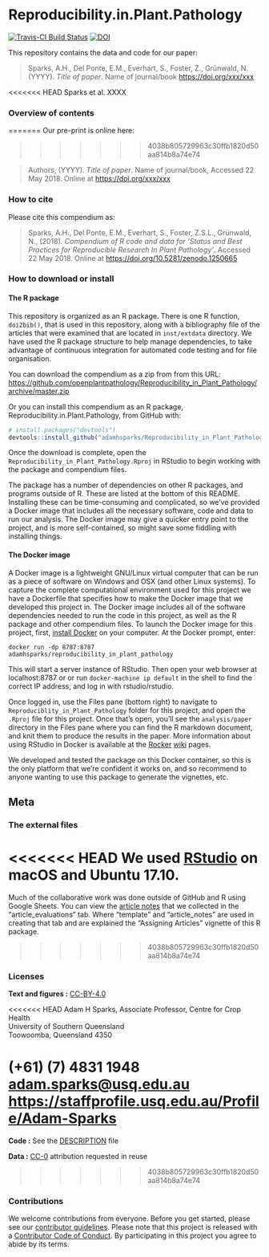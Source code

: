 
<!-- README.md is generated from README.Rmd. Please edit that file -->

# Reproducibility.in.Plant.Pathology

[![Travis-CI Build
Status](https://travis-ci.org/openplantpathology/Reproducibility_in_Plant_Pathology.svg?branch=master)](https://travis-ci.org/openplantpathology/Reproducibility_in_Plant_Pathology)
[![DOI](https://zenodo.org/badge/62676177.svg)](https://zenodo.org/badge/latestdoi/62676177)

This repository contains the data and code for our paper:

> Sparks, A.H., Del Ponte, E.M., Everhart, S., Foster, Z., Grünwald, N.
> (YYYY). *Title of paper*. Name of journal/book
> <https://doi.org/xxx/xxx>

<<<<<<< HEAD
Sparks et al. XXXX

### Overview of contents
=======
Our pre-print is online here:
>>>>>>> 4038b805729963c30ffb1820d50aa814b8a74e74

> Authors, (YYYY). *Title of paper*. Name of journal/book, Accessed 22
> May 2018. Online at <https://doi.org/xxx/xxx>

### How to cite

Please cite this compendium as:

> Sparks, A.H., Del Ponte, E.M., Everhart, S., Foster, Z.S.L., Grünwald,
> N., (2018). *Compendium of R code and data for ‘Status and Best
> Practices for Reproducible Research In Plant Pathology’*. Accessed 22
> May 2018. Online at <https://doi.org/10.5281/zenodo.1250665>

### How to download or install

#### The R package

This repository is organized as an R package. There is one R function,
`doi2bib()`, that is used in this repository, along with a bibliography
file of the articles that were examined that are located in
`inst/extdata` directory. We have used the R package structure to help
manage dependencies, to take advantage of continuous integration for
automated code testing and for file organisation.

You can download the compendium as a zip from from this URL:
<https://github.com/openplantpathology/Reproducibility_in_Plant_Pathology/archive/master.zip>

Or you can install this compendium as an R package,
Reproducibility.in.Plant.Pathology, from GitHub with:

``` r
# install.packages("devtools")
devtools::install_github("adamhsparks/Reproducibility_in_Plant_Pathology")
```

Once the download is complete, open the
`Reproducibility_in_Plant_Pathology.Rproj` in RStudio to begin working
with the package and compendium files.

The package has a number of dependencies on other R packages, and
programs outside of R. These are listed at the bottom of this README.
Installing these can be time-consuming and complicated, so we’ve
provided a Docker image that includes all the necessary software, code
and data to run our analysis. The Docker image may give a quicker entry
point to the project, and is more self-contained, so might save some
fiddling with installing things.

#### The Docker image

A Docker image is a lightweight GNU/Linux virtual computer that can be
run as a piece of software on Windows and OSX (and other Linux systems).
To capture the complete computational environment used for this project
we have a Dockerfile that specifies how to make the Docker image that we
developed this project in. The Docker image includes all of the software
dependencies needed to run the code in this project, as well as the R
package and other compendium files. To launch the Docker image for this
project, first, [install Docker](https://docs.docker.com/installation/)
on your computer. At the Docker prompt,
    enter:

    docker run -dp 8787:8787 adamhsparks/reproducibility_in_plant_pathology

This will start a server instance of RStudio. Then open your web browser
at localhost:8787 or or run `docker-machine ip default` in the shell to
find the correct IP address, and log in with rstudio/rstudio.

Once logged in, use the Files pane (bottom right) to navigate to
`Reproduciblity_in_Plant_Pathology` folder for this project, and open
the `.Rproj` file for this project. Once that’s open, you’ll see the
`analysis/paper` directory in the Files pane where you can find the R
markdown document, and knit them to produce the results in the paper.
More information about using RStudio in Docker is available at the
[Rocker](https://github.com/rocker-org)
[wiki](https://github.com/rocker-org/rocker/wiki/Using-the-RStudio-image)
pages.

We developed and tested the package on this Docker container, so this is
the only platform that we’re confident it works on, and so recommend to
anyone wanting to use this package to generate the vignettes, etc.

## Meta

### The external files

<<<<<<< HEAD
We used [RStudio](http://www.rstudio.com/products/rstudio/) on macOS and
Ubuntu 17.10.
=======
Much of the collaborative work was done outside of GitHub and R using
Google Sheets. You can view the [article
notes](https://drive.google.com/open?id=19gXobV4oPZeWZiQJAPNIrmqpfGQtpapXWcSxaXRw1-M)
that we collected in the “article\_evaluations” tab. Where “template”
and “article\_notes” are used in creating that tab and are explained the
“Assigning Articles” vignette of this R package.
>>>>>>> 4038b805729963c30ffb1820d50aa814b8a74e74

### Licenses

**Text and figures :**
[CC-BY-4.0](http://creativecommons.org/licenses/by/4.0/)

<<<<<<< HEAD
Adam H Sparks, Associate Professor, Centre for Crop Health  
University of Southern Queensland  
Toowoomba, Queensland 4350

(+61) (7) 4831 1948 <adam.sparks@usq.edu.au>
<https://staffprofile.usq.edu.au/Profile/Adam-Sparks>
=======
**Code :** See the [DESCRIPTION](DESCRIPTION) file

**Data :** [CC-0](http://creativecommons.org/publicdomain/zero/1.0/)
attribution requested in reuse
>>>>>>> 4038b805729963c30ffb1820d50aa814b8a74e74

### Contributions

We welcome contributions from everyone. Before you get started, please
see our [contributor guidelines](CONTRIBUTING.md). Please note that this
project is released with a [Contributor Code of Conduct](CONDUCT.md). By
participating in this project you agree to abide by its terms.
